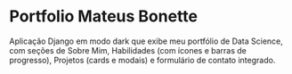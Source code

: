 # Portfolio Mateus Bonette
Aplicação Django em modo dark que exibe meu portfólio de Data Science, com seções de Sobre Mim, Habilidades (com ícones e barras de progresso), Projetos (cards e modais) e formulário de contato integrado.
